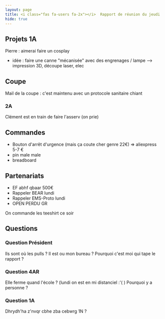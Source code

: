```yaml
---
layout: page
title: <i class="fas fa-users fa-2x"></i>  Rapport de réunion du jeudi 17 septembre 2020
hide: true
---
```


<!------------------------------------------------------------------------------->
<!-- @filename rapport4                                                        -->
<!-- @date jeudi 17 septembre 2020                                              -->
<!-- @author Sébastien                                                           -->
<!-- @brief Rapport de la réunion hebdomadaire de EIRBOT                       -->
<!------------------------------------------------------------------------------->


<!-- Le latex la vie -->
<script type="text/javascript" async
src="https://cdn.mathjax.org/mathjax/latest/MathJax.js?config=TeX-MML-AM_CHTML">
</script>

## <i class="fas fa-project-diagram"></i> Projets 1A

Pierre : aimerai faire un cosplay 
- idée : faire une canne "mécanisée" avec des engrenages / lampe 
--> impression 3D, découpe laser, elec 

## <i class="fas fa-trophy"></i> Coupe

Mail de la coupe : c'est maintenu avec un protocole sanitaire chiant

### 2A

Clément est en train de faire l'asserv (on prie)

## <i class="fas fa-boxes"></i> Commandes

- Bouton d'arrêt d'urgence (mais ça coute cher genre 22€) => aliexpress 5-7 €
- pin male male
- breadboard

## <i class="fas fa-handshake"></i> Partenariats

- EF abhf qbaar 500€ 
- Rappeler BEAR lundi 
- Rappeler EMS-Proto lundi
- OPEN PERDU GR

On commande les teeshirt ce soir 

## <i class="fas fa-question"></i> Questions

### Question Président

Ils sont où les pulls ?
Il est ou mon bureau ?
Pourquoi c'est moi qui tape le rapport ?

### Question 4AR 

Elle ferme quand l'école ? (lundi on est en mi distanciel :'( )
Pourquoi y a personne ?

### Question 1A 

Dhrydh'ha z'nvqr cbhe zba cebwrg 1N ?



